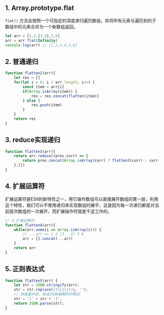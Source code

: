 ## 1.  Array.prototype.flat
`flat()` 方法会按照一个可指定的深度递归遍历数组，并将所有元素与遍历到的子数组中的元素合并为一个新数组返回。

```javascript
let arr = [1,2,[3,4],5,6]
arr = arr.flat(Infinity)
console.log(arr) // [1,2,3,4,5,6]
```

## 2. 普通递归

```javascript
function flatten2(arr){
    let res = []
    for(let i = 0; i < arr.length; i++) {
        const item = arr[i]
        if(Array.isArray(item)) {
            res = res.concat(flatten(item))
        } else {
            res.push(item)
        }
    }
    return res
}

```

## 3. reduce实现递归

```javascript
function flatten3(arr){
    return arr.reduce((prev,curr) => {
        return prev.concat(Array.isArray(curr) ? flatten3(curr) : curr)
    },[])
}
```

## 4. 扩展运算符
扩展运算符是ES6的新特性之一，用它操作数组可以直接展开数组的第一层，利用这个特性，我们可以不使用递归来实现数组的展平，这是因为每一次递归都是对当前层次数组的一次展开，而扩展操作符就是干这工作的。

```javascript
// 4.扩展运算符
function flatten4(arr){
    while(arr.some(i => Array.isArray(i))) {
        // ...arr => 1 2 [3 , 4] 5 6
        arr = [].concat(...arr)
    }
    return arr
}
```

## 5. 正则表达式

```javascript
function flatten5(arr) {
    let str = JSON.stringify(arr);
    str = str.replace(/(\[|\])/g, '');
    // 拼接最外层，变成JSON能解析的格式
    str = '[' + str + ']';
    return JSON.parse(str);
}
```